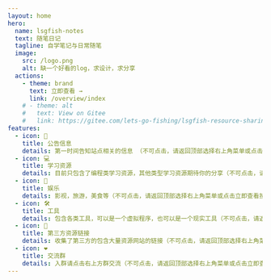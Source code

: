 ```yaml
---
layout: home
hero:
  name: lsgfish-notes
  text: 随笔日记
  tagline: 自学笔记与日常随笔
  image:
    src: /logo.png
    alt: 缺一个好看的log，求设计，求分享
  actions:
    - theme: brand
      text: 立即查看 →
      link: /overview/index
    # - theme: alt
    #   text: View on Gitee
    #   link: https://gitee.com/lets-go-fishing/lsgfish-resource-sharing
features:
  - icon: 📃
    title: 公告信息
    details: 第一时间告知站点相关的信息 （不可点击，请返回顶部选择右上角菜单或点击立即查看按钮进入总览页面）
  - icon: 💻
    title: 学习资源
    details: 目前只包含了编程类学习资源，其他类型学习资源期待你的分享（不可点击，请返回顶部选择右上角菜单或点击立即查看按钮进入总览页面）
  - icon: 📱
    title: 娱乐
    details: 影视，旅游，美食等（不可点击，请返回顶部选择右上角菜单或点击立即查看按钮进入总览页面）
  - icon: 🛠️
    title: 工具
    details: 包含各类工具，可以是一个虚拟程序，也可以是一个现实工具（不可点击，请返回顶部选择右上角菜单或点击立即查看按钮进入总览页面）
  - icon: 📒
    title: 第三方资源链接
    details: 收集了第三方的包含大量资源网站的链接（不可点击，请返回顶部选择右上角菜单或点击立即查看按钮进入总览页面）
  - icon: ❤️
    title: 交流群
    details: 入群请点击右上方群交流（不可点击，请返回顶部选择右上角菜单或点击立即查看按钮进入总览页面）
---
```

